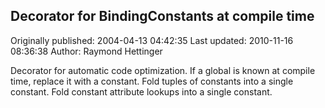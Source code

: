 ## Decorator for BindingConstants at compile time 
Originally published: 2004-04-13 04:42:35 
Last updated: 2010-11-16 08:36:38 
Author: Raymond Hettinger 
 
Decorator for automatic code optimization.  If a global is known at compile time, replace it with a constant.  Fold tuples of constants into a single constant.  Fold constant attribute lookups into a single constant.
